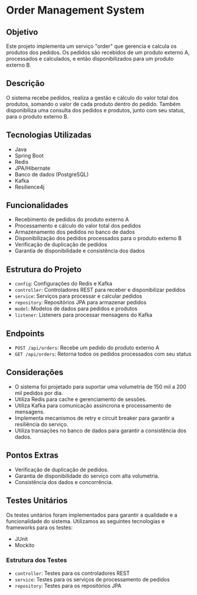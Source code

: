 # Order Management System

## Objetivo
Este projeto implementa um serviço "order" que gerencia e calcula os produtos dos pedidos. Os pedidos são recebidos de um produto externo A, processados e calculados, e então disponibilizados para um produto externo B.

## Descrição
O sistema recebe pedidos, realiza a gestão e cálculo do valor total dos produtos, somando o valor de cada produto dentro do pedido. Também disponibiliza uma consulta dos pedidos e produtos, junto com seu status, para o produto externo B.

## Tecnologias Utilizadas
- Java
- Spring Boot
- Redis
- JPA/Hibernate
- Banco de dados (PostgreSQL)
- Kafka
- Resilience4j

## Funcionalidades
- Recebimento de pedidos do produto externo A
- Processamento e cálculo do valor total dos pedidos
- Armazenamento dos pedidos no banco de dados
- Disponibilização dos pedidos processados para o produto externo B
- Verificação de duplicação de pedidos
- Garantia de disponibilidade e consistência dos dados

## Estrutura do Projeto
- `config`: Configurações do Redis e Kafka
- `controller`: Controladores REST para receber e disponibilizar pedidos
- `service`: Serviços para processar e calcular pedidos
- `repository`: Repositórios JPA para armazenar pedidos
- `model`: Modelos de dados para pedidos e produtos
- `listener`: Listeners para processar mensagens do Kafka

## Endpoints
- `POST /api/orders`: Recebe um pedido do produto externo A
- `GET /api/orders`: Retorna todos os pedidos processados com seu status

## Considerações
- O sistema foi projetado para suportar uma volumetria de 150 mil a 200 mil pedidos por dia.
- Utiliza Redis para cache e gerenciamento de sessões.
- Utiliza Kafka para comunicação assíncrona e processamento de mensagens.
- Implementa mecanismos de retry e circuit breaker para garantir a resiliência do serviço.
- Utiliza transações no banco de dados para garantir a consistência dos dados.

## Pontos Extras
- Verificação de duplicação de pedidos.
- Garantia de disponibilidade do serviço com alta volumetria.
- Consistência dos dados e concorrência.

## Testes Unitários
Os testes unitários foram implementados para garantir a qualidade e a funcionalidade do sistema. Utilizamos as seguintes tecnologias e frameworks para os testes:
- JUnit
- Mockito

### Estrutura dos Testes
- `controller`: Testes para os controladores REST
- `service`: Testes para os serviços de processamento de pedidos
- `repository`: Testes para os repositórios JPA
